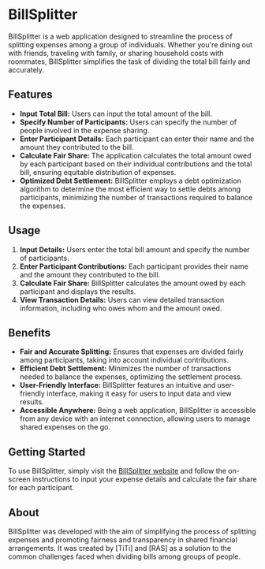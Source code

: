 # BillSplitter

BillSplitter is a web application designed to streamline the process of splitting expenses among a group of individuals. Whether you're dining out with friends, traveling with family, or sharing household costs with roommates, BillSplitter simplifies the task of dividing the total bill fairly and accurately.

## Features

- **Input Total Bill:** Users can input the total amount of the bill.
- **Specify Number of Participants:** Users can specify the number of people involved in the expense sharing.
- **Enter Participant Details:** Each participant can enter their name and the amount they contributed to the bill.
- **Calculate Fair Share:** The application calculates the total amount owed by each participant based on their individual contributions and the total bill, ensuring equitable distribution of expenses.
- **Optimized Debt Settlement:** BillSplitter employs a debt optimization algorithm to determine the most efficient way to settle debts among participants, minimizing the number of transactions required to balance the expenses.

## Usage

1. **Input Details:** Users enter the total bill amount and specify the number of participants.
2. **Enter Participant Contributions:** Each participant provides their name and the amount they contributed to the bill.
3. **Calculate Fair Share:** BillSplitter calculates the amount owed by each participant and displays the results.
4. **View Transaction Details:** Users can view detailed transaction information, including who owes whom and the amount owed.

## Benefits

- **Fair and Accurate Splitting:** Ensures that expenses are divided fairly among participants, taking into account individual contributions.
- **Efficient Debt Settlement:** Minimizes the number of transactions needed to balance the expenses, optimizing the settlement process.
- **User-Friendly Interface:** BillSplitter features an intuitive and user-friendly interface, making it easy for users to input data and view results.
- **Accessible Anywhere:** Being a web application, BillSplitter is accessible from any device with an internet connection, allowing users to manage shared expenses on the go.

## Getting Started

To use BillSplitter, simply visit the [BillSplitter website](https://nguyenthien0110.github.io/BillSplitter/) and follow the on-screen instructions to input your expense details and calculate the fair share for each participant.

## About

BillSplitter was developed with the aim of simplifying the process of splitting expenses and promoting fairness and transparency in shared financial arrangements. It was created by [TiTi] and [RAS] as a solution to the common challenges faced when dividing bills among groups of people.

